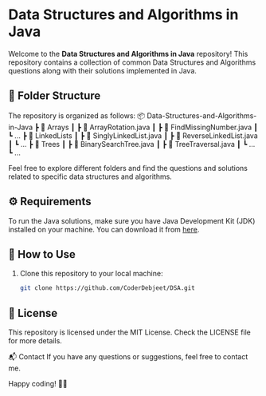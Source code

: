 # Data Structures and Algorithms in Java

Welcome to the **Data Structures and Algorithms in Java** repository! This repository contains a collection of common Data Structures and Algorithms questions along with their solutions implemented in Java.

## 📁 Folder Structure

The repository is organized as follows:
📦 Data-Structures-and-Algorithms-in-Java
┣ 📂 Arrays
┃ ┣ 📜 ArrayRotation.java
┃ ┣ 📜 FindMissingNumber.java
┃ ┗ ...
┣ 📂 LinkedLists
┃ ┣ 📜 SinglyLinkedList.java
┃ ┣ 📜 ReverseLinkedList.java
┃ ┗ ...
┣ 📂 Trees
┃ ┣ 📜 BinarySearchTree.java
┃ ┣ 📜 TreeTraversal.java
┃ ┗ ...
┗ ...

Feel free to explore different folders and find the questions and solutions related to specific data structures and algorithms.

## ⚙️ Requirements

To run the Java solutions, make sure you have Java Development Kit (JDK) installed on your machine. You can download it from [here](https://www.oracle.com/java/technologies/javase-downloads.html).

## 🚀 How to Use

1. Clone this repository to your local machine:

   ```bash
   git clone https://github.com/CoderDebjeet/DSA.git
## 📝 License 

This repository is licensed under the MIT License. Check the LICENSE file for more details.

📬 Contact
If you have any questions or suggestions, feel free to contact me.

Happy coding! 🚀🔥
